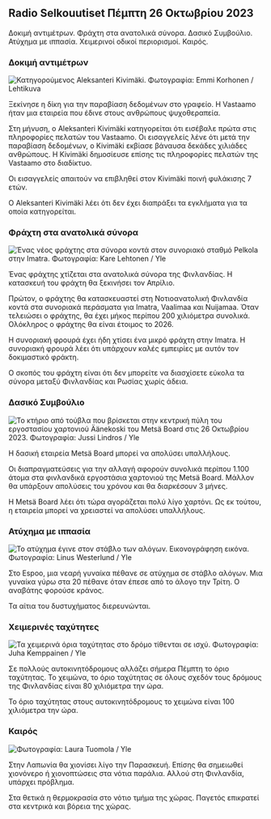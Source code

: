 ## Radio Selkouutiset Πέμπτη 26 Οκτωβρίου 2023

Δοκιμή αντιμέτρων. Φράχτη στα ανατολικά σύνορα. Δασικό Συμβούλιο. Ατύχημα με ιππασία. Χειμερινοί οδικοί περιορισμοί. Καιρός.

### Δοκιμή αντιμέτρων

![Κατηγορούμενος Aleksanteri Kivimäki. Φωτογραφία: Emmi Korhonen / Lehtikuva](https://images.cdn.yle.fi/image/upload/c_crop,h_2875,w_5112,x_0,y_568/ar_1.777777777777777,c_fill,g_5100,g_50,wh/q_auto:eco/f_auto/fl_lossy/v1698305049/39-1191484653a13e7df175)

Ξεκίνησε η δίκη για την παραβίαση δεδομένων στο γραφείο. Η Vastaamo ήταν μια εταιρεία που έδινε στους ανθρώπους ψυχοθεραπεία.

Στη μήνυση, ο Aleksanteri Kivimäki κατηγορείται ότι εισέβαλε πρώτα στις πληροφορίες πελατών του Vastaamo. Οι εισαγγελείς λένε ότι μετά την παραβίαση δεδομένων, ο Kivimäki εκβίασε βάναυσα δεκάδες χιλιάδες ανθρώπους. Η Kivimäki δημοσίευσε επίσης τις πληροφορίες πελατών της Vastaamo στο διαδίκτυο.

Οι εισαγγελείς απαιτούν να επιβληθεί στον Kivimäki ποινή φυλάκισης 7 ετών.

Ο Aleksanteri Kivimäki λέει ότι δεν έχει διαπράξει τα εγκλήματα για τα οποία κατηγορείται.

### Φράχτη στα ανατολικά σύνορα

![Ένας νέος φράχτης στα σύνορα κοντά στον συνοριακό σταθμό Pelkola στην Imatra. Φωτογραφία: Kare Lehtonen / Yle](https://images.cdn.yle.fi/image/upload/c_crop,h_2243,w_3993,x_0,y_0/ar_1.7777777777777777,c_fill,g_faces,h_1205,h_1100q_auto:eco/f_auto/fl_lossy/v1698323397/39-1191724653a55b2a04b0)

Ένας φράχτης χτίζεται στα ανατολικά σύνορα της Φινλανδίας. Η κατασκευή του φράχτη θα ξεκινήσει τον Απρίλιο.

Πρώτον, ο φράχτης θα κατασκευαστεί στη Νοτιοανατολική Φινλανδία κοντά στα συνοριακά περάσματα για Imatra, Vaalimaa και Nuijamaa. Όταν τελειώσει ο φράχτης, θα έχει μήκος περίπου 200 χιλιόμετρα συνολικά. Ολόκληρος ο φράχτης θα είναι έτοιμος το 2026.

Η συνοριακή φρουρά έχει ήδη χτίσει ένα μικρό φράχτη στην Imatra. Η συνοριακή φρουρά λέει ότι υπάρχουν καλές εμπειρίες με αυτόν τον δοκιμαστικό φράκτη.

Ο σκοπός του φράχτη είναι ότι δεν μπορείτε να διασχίσετε εύκολα τα σύνορα μεταξύ Φινλανδίας και Ρωσίας χωρίς άδεια.

### Δασικό Συμβούλιο

![Το κτήριο από τούβλα που βρίσκεται στην κεντρική πύλη του εργοστασίου χαρτονιού Äänekoski του Metsä Board στις 26 Οκτωβρίου 2023. Φωτογραφία: Jussi Lindros / Yle](https://images.cdn.yle.fi/image/upload/c_crop,h_2267,w_4031,x_0,y_0/ar_1.7777777777777777,c_fill,g_faces,h_1105,h_pr.q_auto:eco/f_auto/fl_lossy/v1698319726/39-1191672653a4ca1724ad)

Η δασική εταιρεία Metsä Board μπορεί να απολύσει υπαλλήλους.

Οι διαπραγματεύσεις για την αλλαγή αφορούν συνολικά περίπου 1.100 άτομα στα φινλανδικά εργοστάσια χαρτονιού της Metsä Board. Μάλλον θα υπάρξουν απολύσεις του χρόνου και θα διαρκέσουν 3 μήνες.

Η Metsä Board λέει ότι τώρα αγοράζεται πολύ λίγο χαρτόνι. Ως εκ τούτου, η εταιρεία μπορεί να χρειαστεί να απολύσει υπαλλήλους.

### Ατύχημα με ιππασία

![Το ατύχημα έγινε στον στάβλο των αλόγων. Εικονογράφηση εικόνα. Φωτογραφία: Linus Westerlund / Yle](https://images.cdn.yle.fi/image/upload/c_crop,h_3375,w_6000,x_0,y_387/ar_1.777777777777777,c_fill,g_50,h_100q_auto:eco/f_auto/fl_lossy/v1692692625/39-116023264e46d0e45030)

Στο Espoo, μια νεαρή γυναίκα πέθανε σε ατύχημα σε στάβλο αλόγων. Μια γυναίκα γύρω στα 20 πέθανε όταν έπεσε από το άλογο την Τρίτη. Ο αναβάτης φορούσε κράνος.

Τα αίτια του δυστυχήματος διερευνώνται.

### Χειμερινές ταχύτητες

![Τα χειμερινά όρια ταχύτητας στο δρόμο τίθενται σε ισχύ. Φωτογραφία: Juha Kemppainen / Yle](https://images.cdn.yle.fi/image/upload/c_crop,h_2250,w_4000,x_0,y_0/ar_1.7777777777777777,c_fill,g_faces,h_pr_1205,h_120.q_auto:eco/f_auto/fl_lossy/v1603287400/39-7327705f903747751c2)

Σε πολλούς αυτοκινητόδρομους αλλάζει σήμερα Πέμπτη το όριο ταχύτητας. Το χειμώνα, το όριο ταχύτητας σε όλους σχεδόν τους δρόμους της Φινλανδίας είναι 80 χιλιόμετρα την ώρα.

Το όριο ταχύτητας στους αυτοκινητόδρομους το χειμώνα είναι 100 χιλιόμετρα την ώρα.

### Καιρός

![ Φωτογραφία: Laura Tuomola / Yle](https://images.cdn.yle.fi/image/upload/c_crop,h_1080,w_1919,x_0,y_0/ar_1.777777777777777,c_fill,g_50,h_107.0/q_auto:eco/f_auto/fl_lossy/v1698292510/39-11913736539e2ff81a55)

Στην Λαπωνία θα χιονίσει λίγο την Παρασκευή. Επίσης θα σημειωθεί χιονόνερο ή χιονοπτώσεις στα νότια παράλια. Αλλού στη Φινλανδία, υπάρχει πρόβλημα.

Στα θετικά η θερμοκρασία στο νότιο τμήμα της χώρας. Παγετός επικρατεί στα κεντρικά και βόρεια της χώρας.